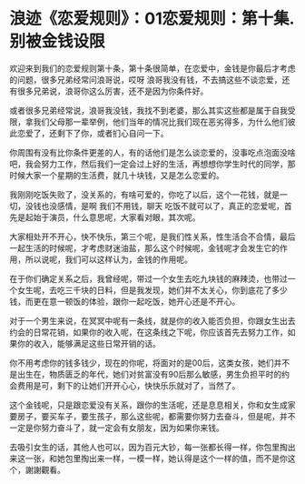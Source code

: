 # 浪迹《恋爱规则》：01恋爱规则：第十集.别被金钱设限

欢迎来到我们的恋爱规则第十条，第十条很简单，在恋爱中，金钱是你最后才考虑的问题，很多兄弟经常问浪哥说，哎呀 浪哥我没有钱，不去搞这些不谈恋爱，还有很多兄弟说，浪哥你这么厉害，还不是因为你条件好。

或者很多兄弟经常说，浪哥我没钱，我找不到老婆，那么其实这些都是属于自我受限，拿我们父母那一辈举例，他们当年的情况比我们现在恶劣得多，为什么他们彼此恋爱了，还剩下了你，或者扪心自问一下。

你周围有没有比你条件更差的人，有的话他们是怎么谈恋爱的，没事吃点泡面没啥吧，我会努力工作，然后我们一定会过上好的生活，再想想你学生时代的同学，那时候大家一个星期的生活费，就几十块钱，又是怎么恋爱的。

我刚刚吃饭失败了，没关系的，有啥可爱的，你吃了以后，这个一花钱，就是一切，没钱也没感情，是啊 我们不用钱，聊天 吃饭不就可以了，真正的恋爱呢，首先是起始于演员，什么意思呢，大家看对眼，其次呢。

大家相处开不开心，快不快乐，第三个呢，是我们性关系，性生活合不合情，最后一起生活的时候呢，才考虑财迷油盐，那么这个时候呢，金钱呢才会发生它的作用，所以说呢，我们可以这样认为，金钱的作用呢。

在于你们确定关系之后，我曾经呢，带过一个女生去吃九块钱的麻辣烫，也带过一个女生呢，去吃三千块的日料，但是我发现，她们并不太关心，你到底花了多少钱，而更在意一顿饭的体验，跟你一起吃饭，她开心还是不开心。

对于一个男生来说，在冥冥中呢有一条线，就是你的收入能否负担，你跟女生出去约会的日常花销，如果你的收入呢，在这条线之下呢，你应该首先去努力工作，如果你的收入，能够满足这些日常开销的话。

你不用考虑你的钱多钱少，现在的你呢，将面对的是00后，这类女孩，她们并不是出生在，物质匮乏的年代，她们对贫富没有90后那么敏感，男生负担平时的约会费用是可，剩下的让她们开开心心，快快乐乐就对了，当然了。

这个金钱呢，只是跟恋爱没有关系，跟你的生活呢，还是息息相关，你和女生成家要房子，要买车子，要生孩子，那么这些呢，都需要你努力去奋斗，但是呢，并不一定是你努力奋斗了，就一定会有女朋友，因为如果你来钱。

去吸引女生的话，其他人也可以，因为百元大钞，每一张都长得一样，你包里掏出来这一张，和她包里掏出来一样，一模一样，她认得是这个一样的值，而不是你这个，謝謝觀看。

